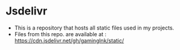 # Jsdelivr
- This is a repository that hosts all static files used in my projects.
- Files from this repo. are available at : https://cdn.jsdelivr.net/gh/gaminglnk/static/
